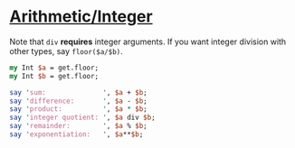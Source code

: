 [1]: https://rosettacode.org/wiki/Arithmetic/Integer

# [Arithmetic/Integer][1]





Note that `div` **requires** integer arguments. If you want integer division with other types, say `floor($a/$b)`.

```perl
my Int $a = get.floor;
my Int $b = get.floor;

say 'sum:              ', $a + $b;
say 'difference:       ', $a - $b;
say 'product:          ', $a * $b;
say 'integer quotient: ', $a div $b;
say 'remainder:        ', $a % $b;
say 'exponentiation:   ', $a**$b;
```
